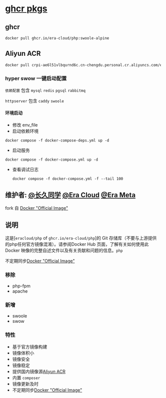 # [ghcr pkgs](https://github.com/era-cloud/php/pkgs/container/php)

## ghcr
```sh
docker pull ghcr.io/era-cloud/php:swoole-alpine
```

## Aliyun ACR
```sh
docker pull crpi-ae6l51vlbqurnd6c.cn-chengdu.personal.cr.aliyuncs.com/eracloud/php:version-tag
```

### hyper swow 一键启动配置

`依赖配置` 包含 `mysql` `redis` `pgsql` `rabbitmq`

`httpserver` 包含  `caddy` `swoole`

#### 环境启动
 - 修改 env_file
 - 启动依赖环境
  
  ```shell
  docker compose -f docker-compose-deps.yml up -d
  ```

 - 启动服务
  ```shell
  docker compose -f docker-compose.yml up -d
  ```

- 查看调试日志
  ```shell
  docker compose -f docker-compose.yml -f --tail 100
  ```

## 维护者: [@长久同学](https://github.com/littlezo/php) [@Era Cloud](https://github.com/era-cloud/php) [@Era Meta](https://github.com/meta-era)

fork 自 [Docker "Official Image"](https://github.com/docker-library/php) 

## 说明
这是[`eracloud/php` of `ghcr.io/era-cloud/php`]的 Git 存储库（不要与上游提供的php任何官方镜像混淆）。请参阅Docker Hub 页面，了解有关如何使用此 Docker 映像的完整自述文件以及有关贡献和问题的信息。`php`

不定期同步[Docker "Official Image"](https://github.com/docker-library/php)

### 移除
  - php-fpm
  - apache
  
### 新增
  - swoole
  - swow
 
### 特性
  - 基于官方镜像构建
  - 镜像体积小
  - 镜像安全
  - 镜像稳定
  - 提供国内镜像源[Aliyun ACR](https://cr.console.aliyun.com/cn-beijing/instances/repositories)
  - 内置 `composer`
  - 镜像更新及时
  - 不定期同步[Docker "Official Image"](https://github.com/docker-library/php)

